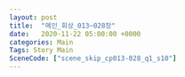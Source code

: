 ```yaml
---
layout: post
title:  "메인_회상_013~028장"
date:   2020-11-22 05:00:00 +0000
categories: Main
Tags: Story Main
SceneCode: ["scene_skip_cp013-028_q1_s10"]
---
```

